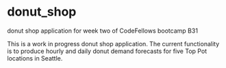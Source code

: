# donut_shop
donut shop application for week two of CodeFellows bootcamp B31

This is a work in progress donut shop application.  The current functionality is to produce hourly and daily donut demand forecasts for five Top Pot locations in Seattle.


